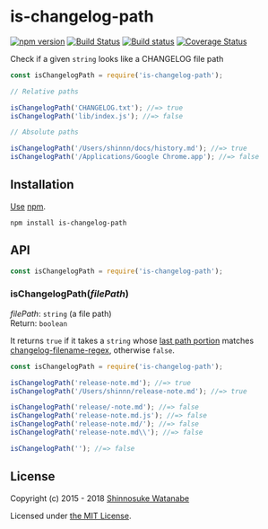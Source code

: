 # is-changelog-path

[![npm version](https://img.shields.io/npm/v/is-changelog-path.svg)](https://www.npmjs.com/package/is-changelog-path)
[![Build Status](https://travis-ci.org/shinnn/is-changelog-path.svg?branch=master)](https://travis-ci.org/shinnn/is-changelog-path)
[![Build status](https://ci.appveyor.com/api/projects/status/0idgfgivh7rn7jnr/branch/master?svg=true)](https://ci.appveyor.com/project/ShinnosukeWatanabe/is-changelog-path/branch/master)
[![Coverage Status](https://img.shields.io/coveralls/shinnn/is-changelog-path.svg)](https://coveralls.io/github/shinnn/is-changelog-path)

Check if a given `string` looks like a CHANGELOG file path

```javascript
const isChangelogPath = require('is-changelog-path');

// Relative paths

isChangelogPath('CHANGELOG.txt'); //=> true
isChangelogPath('lib/index.js'); //=> false

// Absolute paths

isChangelogPath('/Users/shinnn/docs/history.md'); //=> true
isChangelogPath('/Applications/Google Chrome.app'); //=> false
```

## Installation

[Use](https://docs.npmjs.com/cli/install) [npm](https://docs.npmjs.com/getting-started/what-is-npm).

```
npm install is-changelog-path
```

## API

```javascript
const isChangelogPath = require('is-changelog-path');
```

### isChangelogPath(*filePath*)

*filePath*: `string` (a file path)  
Return: `boolean`

It returns `true` if it takes a `string` whose [last path portion](https://nodejs.org/api/path.html#path_path_basename_path_ext) matches [changelog-filename-regex](https://github.com/shinnn/changelog-filename-regex), otherwise `false`.

```javascript
const isChangelogPath = require('is-changelog-path');

isChangelogPath('release-note.md'); //=> true
isChangelogPath('/Users/shinnn/release-note.md'); //=> true

isChangelogPath('release/-note.md'); //=> false
isChangelogPath('release-note.md.js'); //=> false
isChangelogPath('release-note.md/'); //=> false
isChangelogPath('release-note.md\\'); //=> false

isChangelogPath(''); //=> false
```

## License

Copyright (c) 2015 - 2018 [Shinnosuke Watanabe](https://github.com/shinnn)

Licensed under [the MIT License](./LICENSE).
